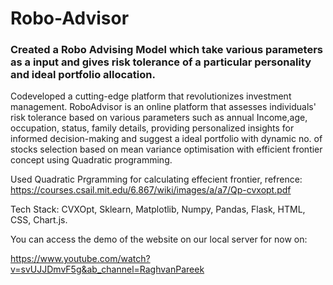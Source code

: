# Robo-Advisor
### Created a Robo Advising Model which take various parameters as a input and gives risk tolerance of a particular personality and ideal portfolio allocation.

Codeveloped a cutting-edge platform that revolutionizes investment management.
RoboAdvisor is an online platform that assesses individuals' risk tolerance based on various parameters such as annual Income,age, occupation, status, family details, providing personalized insights for informed decision-making and suggest a ideal portfolio with dynamic no. of stocks selection based on mean variance optimisation with efficient frontier concept using Quadratic programming. 

Used Quadratic Prgramming for calculating effecient frontier,
refrence: https://courses.csail.mit.edu/6.867/wiki/images/a/a7/Qp-cvxopt.pdf

Tech Stack: CVXOpt, Sklearn, Matplotlib, Numpy, Pandas, Flask, HTML, CSS, Chart.js.

You can access the demo of the website on our local server for now on:
                                 
 https://www.youtube.com/watch?v=svUJJDmvF5g&ab_channel=RaghvanPareek



